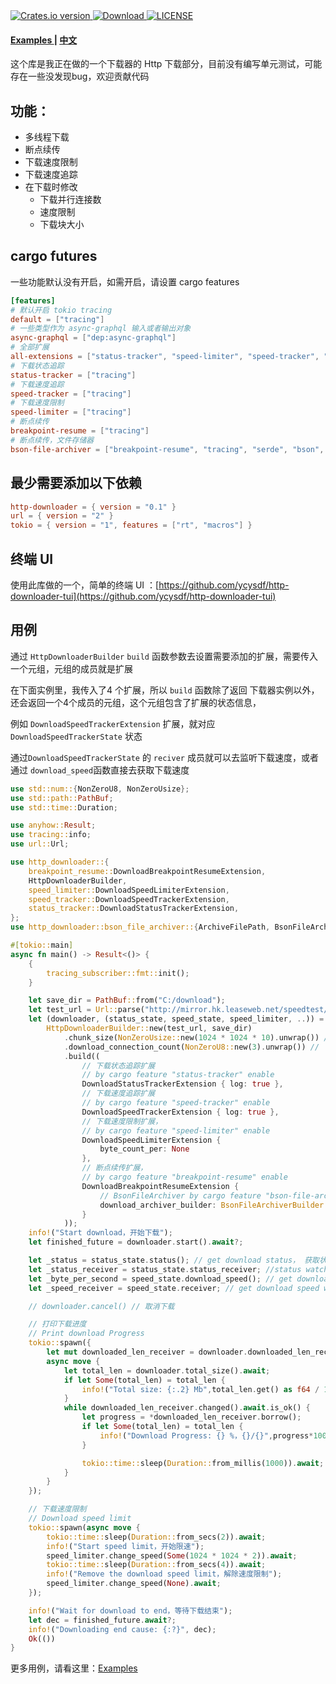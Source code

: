 <div>
  <!-- Crates version -->
  <a href="https://crates.io/crates/http-downloader">
    <img src="https://shields.io/crates/v/http-downloader" alt="Crates.io version" />
  </a>
  <!-- Downloads -->
  <a href="https://crates.io/crates/http-downloader">
    <img src="https://shields.io/crates/d/http-downloader" alt="Download" />
  </a>
  <!-- Downloads -->
  <a href="https://github.com/ycysdf/http-downloader/blob/main/LICENSE">
    <img src="https://shields.io/crates/l/http-downloader" alt="LICENSE" />
  </a>
</div>


<div>
  <h4>
    <a href="https://github.com/ycysdf/http-downloader/blob/main/examples"> Examples </a>
    <span> | </span>
    <a href="https://github.com/ycysdf/http-downloader/blob/main/README.ZH.md"> 中文 </a>
  </h4>
</div>

这个库是我正在做的一个下载器的 Http 下载部分，目前没有编写单元测试，可能存在一些没发现bug，欢迎贡献代码

## 功能：

- 多线程下载
- 断点续传
- 下载速度限制
- 下载速度追踪
- 在下载时修改
  - 下载并行连接数
  - 速度限制
  - 下载块大小

## cargo futures

一些功能默认没有开启，如需开启，请设置 cargo features

```toml
[features]
# 默认开启 tokio tracing
default = ["tracing"]
# 一些类型作为 async-graphql 输入或者输出对象
async-graphql = ["dep:async-graphql"]
# 全部扩展
all-extensions = ["status-tracker", "speed-limiter", "speed-tracker", "breakpoint-resume", "tracing", "bson-file-archiver"]
# 下载状态追踪
status-tracker = ["tracing"]
# 下载速度追踪
speed-tracker = ["tracing"]
# 下载速度限制
speed-limiter = ["tracing"]
# 断点续传
breakpoint-resume = ["tracing"]
# 断点续传，文件存储器
bson-file-archiver = ["breakpoint-resume", "tracing", "serde", "bson", "url/serde"]
```

## 最少需要添加以下依赖

```toml
http-downloader = { version = "0.1" }
url = { version = "2" }
tokio = { version = "1", features = ["rt", "macros"] }
```

## 终端 UI

使用此库做的一个，简单的终端 UI ：[https://github.com/ycysdf/http-downloader-tui](https://github.com/ycysdf/http-downloader-tui)

## 用例

通过 `HttpDownloaderBuilder` `build` 函数参数去设置需要添加的扩展，需要传入一个元组，元组的成员就是扩展

在下面实例里，我传入了4 个扩展，所以 `build` 函数除了返回 下载器实例以外，还会返回一个4个成员的元组，这个元组包含了扩展的状态信息，

例如 `DownloadSpeedTrackerExtension` 扩展，就对应 `DownloadSpeedTrackerState` 状态

通过`DownloadSpeedTrackerState` 的  `reciver` 成员就可以去监听下载速度，或者通过 `download_speed`函数直接去获取下载速度


```rust
use std::num::{NonZeroU8, NonZeroUsize};
use std::path::PathBuf;
use std::time::Duration;

use anyhow::Result;
use tracing::info;
use url::Url;

use http_downloader::{
    breakpoint_resume::DownloadBreakpointResumeExtension,
    HttpDownloaderBuilder,
    speed_limiter::DownloadSpeedLimiterExtension,
    speed_tracker::DownloadSpeedTrackerExtension,
    status_tracker::DownloadStatusTrackerExtension,
};
use http_downloader::bson_file_archiver::{ArchiveFilePath, BsonFileArchiverBuilder};

#[tokio::main]
async fn main() -> Result<()> {
    {
        tracing_subscriber::fmt::init();
    }

    let save_dir = PathBuf::from("C:/download");
    let test_url = Url::parse("http://mirror.hk.leaseweb.net/speedtest/1000mb.bin")?;
    let (downloader, (status_state, speed_state, speed_limiter, ..)) =
        HttpDownloaderBuilder::new(test_url, save_dir)
            .chunk_size(NonZeroUsize::new(1024 * 1024 * 10).unwrap()) // 块大小
            .download_connection_count(NonZeroU8::new(3).unwrap()) // 下载连接数
            .build((
                // 下载状态追踪扩展
                // by cargo feature "status-tracker" enable
                DownloadStatusTrackerExtension { log: true },
                // 下载速度追踪扩展
                // by cargo feature "speed-tracker" enable
                DownloadSpeedTrackerExtension { log: true },
                // 下载速度限制扩展，
                // by cargo feature "speed-limiter" enable
                DownloadSpeedLimiterExtension {
                    byte_count_per: None
                },
                // 断点续传扩展，
                // by cargo feature "breakpoint-resume" enable
                DownloadBreakpointResumeExtension {
                    // BsonFileArchiver by cargo feature "bson-file-archiver" enable
                    download_archiver_builder: BsonFileArchiverBuilder::new(ArchiveFilePath::Suffix("bson".to_string()))
                }
            ));
    info!("Start download，开始下载");
    let finished_future = downloader.start().await?;

    let _status = status_state.status(); // get download status， 获取状态
    let _status_receiver = status_state.status_receiver; //status watcher，状态监听器
    let _byte_per_second = speed_state.download_speed(); // get download speed，Byte per second，获取速度，字节每秒
    let _speed_receiver = speed_state.receiver; // get download speed watcher，速度监听器

    // downloader.cancel() // 取消下载

    // 打印下载进度
    // Print download Progress
    tokio::spawn({
        let mut downloaded_len_receiver = downloader.downloaded_len_receiver().clone();
        async move {
            let total_len = downloader.total_size().await;
            if let Some(total_len) = total_len {
                info!("Total size: {:.2} Mb",total_len.get() as f64 / 1024_f64/ 1024_f64);
            }
            while downloaded_len_receiver.changed().await.is_ok() {
                let progress = *downloaded_len_receiver.borrow();
                if let Some(total_len) = total_len {
                    info!("Download Progress: {} %，{}/{}",progress*100/total_len,progress,total_len);
                }

                tokio::time::sleep(Duration::from_millis(1000)).await;
            }
        }
    });

    // 下载速度限制
    // Download speed limit
    tokio::spawn(async move {
        tokio::time::sleep(Duration::from_secs(2)).await;
        info!("Start speed limit，开始限速");
        speed_limiter.change_speed(Some(1024 * 1024 * 2)).await;
        tokio::time::sleep(Duration::from_secs(4)).await;
        info!("Remove the download speed limit，解除速度限制");
        speed_limiter.change_speed(None).await;
    });

    info!("Wait for download to end，等待下载结束");
    let dec = finished_future.await?;
    info!("Downloading end cause: {:?}", dec);
    Ok(())
}
```


更多用例，请看这里：[Examples](https://github.com/ycysdf/http-downloader/blob/main/examples)